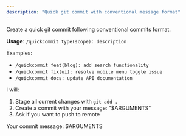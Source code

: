```yaml
---
description: "Quick git commit with conventional message format"
---
```


Create a quick git commit following conventional commits format.

**Usage**: `/quickcommit type(scope): description`

Examples:
- `/quickcommit feat(blog): add search functionality`
- `/quickcommit fix(ui): resolve mobile menu toggle issue`
- `/quickcommit docs: update API documentation`

I will:
1. Stage all current changes with `git add .`
2. Create a commit with your message: "$ARGUMENTS"
3. Ask if you want to push to remote

Your commit message: $ARGUMENTS